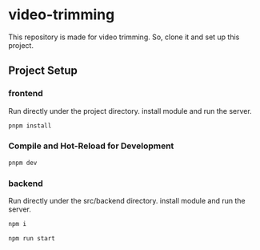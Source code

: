 # video-trimming

This repository is made for video trimming.
So, clone it and set up this project.

## Project Setup

### frontend

Run directly under the project directory.
install module and run the server.

```sh
pnpm install
```

### Compile and Hot-Reload for Development

```sh
pnpm dev
```

### backend

Run directly under the src/backend directory.
install module and run the server.

```sh
npm i
```

```sh
npm run start
```
